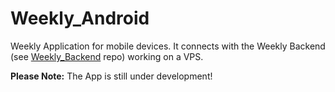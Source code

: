 # Weekly_Android
Weekly Application for mobile devices. It connects with the Weekly Backend (see [Weekly_Backend](https://github.com/Canderousx/Weekly_Backend) repo) working on a VPS.

**Please Note:** The App is still under development!

